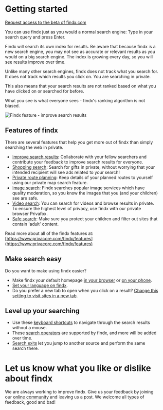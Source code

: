 # Getting started

[Request access to the beta of findx.com](https://www.privacore.com/invite/)

You can use findx just as you would a normal search engine: Type in your search query and press Enter. 

Findx will search its own index for results. Be aware that because findx is a new search engine, you may not see as accurate or relevant results as you would on a big search engine. The index is growing every day, so you will see results improve over time. 

Unlike many other search engines, findx does not track what you search for. It does not track which results you click on. You are searching in private.

This also means that your search results are not ranked based on what you have clicked on or searched for before. 

What you see is what everyone sees - findx's ranking algorithm is not biased. 

![Findx feature - improve search results](http://www.privacore.com/wp-content/uploads/2017/03/Quality-rate-search-result-findx-@2x.png)

## Features of findx 

There are several features that help you get more out of findx than simply searching the web in private. 

- [Improve search results](helpimprovesearch.md): Collaborate with your fellow searchers and contribute your feedback to improve search results for everyone.
- [Shopping search](shopping.md): Search for gifts in private, without worrying that your intended recipient will see ads related to your search!
- [Private route planning](maps.md): Keep details of your planned routes to yourself using our private map search feature.
- [Image search](image-index.md): Findx searches popular image services which have quality moderation, so you know the images that you (and your children) see are safe.
- [Video search](video-playback.md): You can search for videos and browse results in private. To ensure the highest level of privacy, use findx with our private browser Privafox.
- [Safe search](safesearch.md): Make sure you protect your children and filter out sites that contain 'adult' content. 

Read more about all of the findx features at: [https://www.privacore.com/findx/features](https://www.privacore.com/findx/features)

## Make search easy

Do you want to make using findx easier?

- Make findx your default homepage [in your browser](findx-homepage.md) or [on your phone](findx-homepage-phone).
- [Set your language on findx](languagedetection.md).
- Do you prefer a new tab to open when you click on a result? [Change this setting to visit sites in a new tab](new-tab.md).

## Level up your searching

- Use these [keyboard shortcuts](keyboard-shortcuts.md) to navigate through the search results without a mouse.
- These [search operators](advanced-search.md) are supported by findx, and more will be added over time.
- [Search exits](search-exits.md) let you jump to another source and perform the same search there.

# Let us know what you like or dislike about findx

We are always working to improve findx. Give us your feedback by joining our [online community](http://forum.privacore.com) and leaving us a post. We welcome all types of feedback, good and bad!
